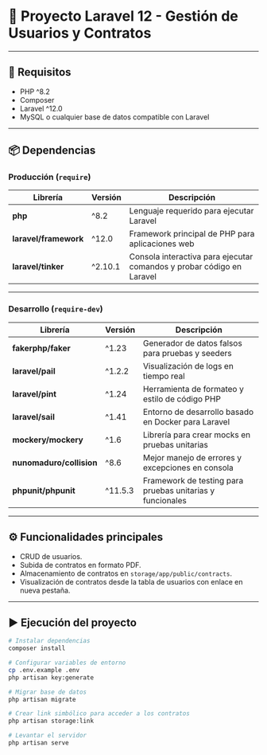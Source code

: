 # 📌 Proyecto Laravel 12 - Gestión de Usuarios y Contratos

---

## 🚀 Requisitos
- PHP ^8.2
- Composer
- Laravel ^12.0
- MySQL o cualquier base de datos compatible con Laravel

---

## 📦 Dependencias

### Producción (`require`)
| Librería | Versión | Descripción |
|----------|---------|-------------|
| **php** | ^8.2 | Lenguaje requerido para ejecutar Laravel |
| **laravel/framework** | ^12.0 | Framework principal de PHP para aplicaciones web |
| **laravel/tinker** | ^2.10.1 | Consola interactiva para ejecutar comandos y probar código en Laravel |

---

### Desarrollo (`require-dev`)
| Librería | Versión | Descripción |
|----------|---------|-------------|
| **fakerphp/faker** | ^1.23 | Generador de datos falsos para pruebas y seeders |
| **laravel/pail** | ^1.2.2 | Visualización de logs en tiempo real |
| **laravel/pint** | ^1.24 | Herramienta de formateo y estilo de código PHP |
| **laravel/sail** | ^1.41 | Entorno de desarrollo basado en Docker para Laravel |
| **mockery/mockery** | ^1.6 | Librería para crear mocks en pruebas unitarias |
| **nunomaduro/collision** | ^8.6 | Mejor manejo de errores y excepciones en consola |
| **phpunit/phpunit** | ^11.5.3 | Framework de testing para pruebas unitarias y funcionales |

---

## ⚙️ Funcionalidades principales
- CRUD de usuarios.  
- Subida de contratos en formato PDF.  
- Almacenamiento de contratos en `storage/app/public/contracts`.  
- Visualización de contratos desde la tabla de usuarios con enlace en nueva pestaña.  

---

## ▶️ Ejecución del proyecto
```bash
# Instalar dependencias
composer install

# Configurar variables de entorno
cp .env.example .env
php artisan key:generate

# Migrar base de datos
php artisan migrate

# Crear link simbólico para acceder a los contratos
php artisan storage:link

# Levantar el servidor
php artisan serve
